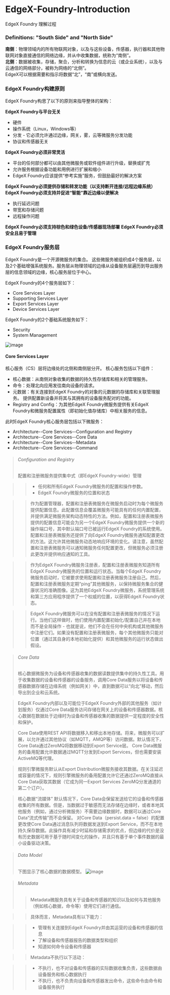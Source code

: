 # EdgeX-Foundry-Introduction
EdgeX Foundry 理解过程

### Definitions: "South Side" and "North Side"
**南侧**：物理领域内的所有物联网对象，以及与这些设备，传感器，执行器和其他物联网对象直接通信的网络边缘，并从中收集数据，统称为“南侧”。<br>
**北侧**：数据被收集，存储，聚合，分析和转换为信息的云（或企业系统），以及与云通信的网络部分，被称为网络的“北侧”。<br>
EdgeX可以根据需要和指示将数据“北”，“南”或横向发送。<br>

### EdgeX Foundry构建原则
EdgeX Foundry构思了以下的原则来指导整体的架构：<br>

**EdgeX Foundry与平台无关**
* 硬件
* 操作系统（Linux，Windows等）
* 分发 - 它必须允许通过边缘，网关，雾，云等微服务分发功能
* 协议和传感器无关<br>

**EdgeX Foundry必须非常灵活**
* 平台的任何部分都可以由其他微服务或软件组件进行升级，替换或扩充
* 允许服务根据设备功能和用例进行扩展和缩小
* EdgeX Foundry应该提供“参考实施”服务，但鼓励最好的解决方案<br>

**EdgeX Foundry必须提供存储和转发功能（以支持断开连接/远程边缘系统）**
**EdgeX Foundry必须支持并促进“智能”靠近边缘以便解决**
* 执行延迟问题
* 带宽和存储问题
* 远程操作问题<br>

**EdgeX Foundry必须支持棕色和绿色设备/传感器现场部署**
**EdgeX Foundry必须安全且易于管理**

### EdgeX Foundry服务层
EdgeX Foundry是一个开源微服务的集合。 这些微服务被组织成4个服务层，以及2个基础增强系统服务。服务层从物理领域的边缘从设备服务层遍历到导出服务层的信息领域的边缘，核心服务层位于中心。

EdgeX Foundry的4个服务层如下：

* Core Services Layer
* Supporting Services Layer
* Export Services Layer
* Device Services Layer

EdgeX Foundry的2个基础系统服务如下：

* Security
* System Management

![image](https://github.com/qpointwang/EdgeX-Foundry-Introduction/blob/master/Pic/EXF_Platform%20Architecture.png)

#### Core Services Layer
核心服务（CS）层将边缘处的北侧和南侧层分开。 核心服务包括以下组件：

* 核心数据：从南侧对象收集的数据的持久性存储库和相关的管理服务。
* 命令：处理北向应用发往南向设备的请求。
* 元数据：有关连接到EdgeX Foundry的对象的元数据的存储库和关联管理服务。 提供配置新设备并将其与其拥有的设备服务配对的功能。
* Registry and Config：为其他EdgeX Foundry微服务提供有关EdgeX Foundry和微服务配置属性（即初始化值存储库）中相关服务的信息。

此时EdgeX Foundry核心服务层包括以下微服务：

* Architecture--Core Services--Configuration and Registry
* Architecture--Core Services--Core Data
* Architecture--Core Services--Metadata
* Architecture--Core Services--Command

> ###### Configuration and Registry
> 配置和注册微服务提供集中式（即EdgeX Foundry-wide）管理

>> * 任何和所有EdgeX Foundry微服务的配置和操作参数。
>> * EdgeX Foundry微服务的位置和状态

>> 作为配置管理器，配置和注册表微服务在微服务启动时为每个微服务提供配置信息。此配置信息会覆盖微服务可能具有的任何内置配置，并提供满足微服务架构动态特性的方法。例如，配置和注册表微服务提供的配置信息可能会为另一个EdgeX Foundry微服务提供一个新的操作端口号，其中默认端口号已被运行EdgeX Foundry的系统使用。配置和注册表微服务还提供了向EdgeX Foundry微服务通知配置更改的方法。这允许其他微服务动态地响应环境的变化。请注意，虽然配置和注册表微服务可以通知微服务任何配置更改，但微服务必须注册此更改并提供响应通知的工具。

>> 作为EdgeX Foundry微服务注册表，配置和注册表微服务知道所有EdgeX Foundry微服务的位置和运行状态。当每个EdgeX Foundry微服务启动时，它被要求使用配置和注册表微服务注册自己。然后，配置和注册表微服务定期“ping”其他微服务，以保持微服务集合的健康状况的准确图像。这为其他EdgeX Foundry微服务，系统管理系统和第三方应用程序提供了一个权威的位置，以获得EdgeX Foundry状态。

>> EdgeX Foundry微服务可以在没有配置和注册表微服务的情况下运行。当他们这样做时，他们使用内置配置初始化/配置自己并在本地而不是全局操作 - 也就是说，他们不会在任何中央机构或其他微服务中注册它们。如果没有配置和注册表微服务，每个其他微服务只能对位置（通过其自身的本地初始化提供）和其他微服务的运行状态做出假设。


> ###### Core Data
> 核心数据微服务为设备和传感器收集的数据读数提供集中的持久性工具。用于收集数据的设备和传感器的设备服务，调用Core Data服务以将设备和传感器数据存储在边缘系统（例如网关）中，直到数据可以“向北”移动，然后导出到企业和云系统。

> EdgeX Foundry内部以及可能位于EdgeX Foundry外部的其他服务（如计划服务）仅通过Core Data服务访问存储在网关上的设备和传感器数据。核心数据在数据处于边缘时为设备和传感器收集的数据提供一定程度的安全性和保护。

> Core Data使用REST API将数据移入和移出本地存储。将来，微服务可以扩展，以允许通过其他协议（如MQTT，AMQP等）访问数据。默认情况下，Core Data通过ZeroMQ将数据移动到Export Service层。 Core Data微服务的备用配置允许数据通过MQTT分发到Export Services，但也需要安装ActiveMQ等代理。

> 规则引擎微服务默认从Export Distribution微服务接收其数据。在关注延迟或容量的情况下，规则引擎微服务的备用配置允许它还通过ZeroMQ直接从Core Data获取其数据（它成为同一Export Services ZeroMQ分发通道的第二个订户）。

> 核心数据“流媒体”
> 默认情况下，Core Data会保留发送给它的设备和传感器收集的所有数据。但是，当数据过于敏感而无法存储在边缘时，或者本地其他服务（例如，通过分析微服务）不需要边缘数据时，数据可以通过Core Data“流式传输”而不会保留。 对Core Data（persist.data = false）的配置更改使Core Data通过消息队列将数据发送到Export Service，而不在本地持久保存数据。此操作具有减少时延和存储需求的优点，但边缘的代价是没有历史数据可用于基于随时间变化的操作，并且只有基于单个事件数据的最小设备驱动决策。

> ###### Data Model
> 下图显示了核心数据的数据模型。
![image](https://github.com/qpointwang/EdgeX-Foundry-Introduction/blob/master/Pic/FuseAlpha-DataModels-10-17-16-core%20data%20model.png)






> ###### Metadata
>> Metadata微服务具有关于设备和传感器的知识以及如何与其他服务（例如核心数据，命令等）使用它们进行通信。

>> 具体而言，Metadata具有以下能力：

>> * 管理有关连接到EdgeX Foundry并由其运营的设备和传感器的信息
>> * 了解设备和传感器报告的数据类型和组织
>> * 知道如何命令设备和传感器

>> Metadata不执行以下活动：

>> * 不执行，也不对设备和传感器的实际数据收集负责，这些数据由设备服务和核心数据执行
>> * 不执行，也不负责向设备和传感器发出命令，这些命令由命令和设备服务执行

